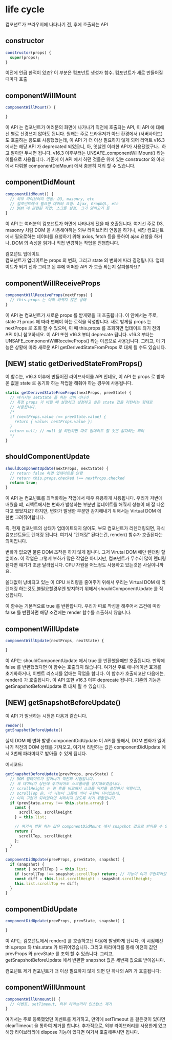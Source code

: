 # life cycle

컴포넌트가 브라우저에 나타나기 전, 후에 호출되는 API

## constructor
```js
constructor(props) {
  super(props);
}
```
이전에 언급 한적이 있죠? 이 부분은 컴포넌트 생성자 함수. 컴포넌트가 새로 만들어질 때마다 호출

## componentWillMount
```js
componentWillMount() {

}
```
이 API 는 컴포넌트가 여러분의 화면에 나가나기 직전에 호출되는 API, 이 API 에 대해선 별로 신경쓰지 않아도 됩니다. 원래는 주로 브라우저가 아닌 환경에서 (서버사이드)도 호출하는 용도로 사용했었는데, 이 API 가 더 이상 필요하지 않게 되어 리액트 v16.3 에서는 해당 API 가 deprecated 되었으니, 아, 옛날엔 이러한 API가 사용됐었구나.. 하고 알아만 두시면 됩니다. v16.3 이후부터는 UNSAFE_componentWillMount() 라는 이름으로 사용됩니다. 기존에 이 API 에서 하던 것들은 위에 있는 constructor 와 아래에서 다뤄볼 componentDidMount 에서 충분히 처리 할 수 있습니다.

## componentDidMount
```js
componentDidMount() {
  // 외부 라이브러리 연동: D3, masonry, etc
  // 컴포넌트에서 필요한 데이터 요청: Ajax, GraphQL, etc
  // DOM 에 관련된 작업: 스크롤 설정, 크기 읽어오기 등
}
```
이 API 는 여러분의 컴포넌트가 화면에 나타나게 됐을 때 호출됩니다. 여기선 주로 D3, masonry 처럼 DOM 을 사용해야하는 외부 라이브러리 연동을 하거나, 해당 컴포넌트에서 필요로하는 데이터를 요청하기 위해 axios, fetch 등을 통하여 ajax 요청을 하거나, DOM 의 속성을 읽거나 직접 변경하는 작업을 진행합니다.

컴포넌트 업데이트  
컴포넌트가 업데이트는 props 의 변화, 그리고 state 의 변화에 따라 결정됩니다. 업데이트가 되기 전과 그리고 된 후에 어떠한 API 가 호출 되는지 살펴볼까요?

## componentWillReceiveProps
```js
componentWillReceiveProps(nextProps) {
  // this.props 는 아직 바뀌지 않은 상태
}
```
이 API 는 컴포넌트가 새로운 props 를 받게됐을 때 호출됩니다. 이 안에서는 주로, state 가 props 에 따라 변해야 하는 로직을 작성합니다. 새로 받게될 props 는 nextProps 로 조회 할 수 있으며, 이 때 this.props 를 조회하면 업데이트 되기 전의 API 이니 참고하세요. 이 API 또한 v16.3 부터 deprecate 됩니다. v16.3 부터는 UNSAFE_componentWillReceiveProps() 라는 이름으로 사용됩니다. 그리고, 이 기능은 상황에 따라 새로운 API getDerivedStateFromProps 로 대체 될 수도 있습니다.

## [NEW] static getDerivedStateFromProps()
이 함수는, v16.3 이후에 만들어진 라이프사이클 API 인데요, 이 API 는 props 로 받아온 값을 state 로 동기화 하는 작업을 해줘야 하는 경우에 사용됩니다.
```js
static getDerivedStateFromProps(nextProps, prevState) {
  // 여기서는 setState 를 하는 것이 아니라
  // 특정 props 가 바뀔 때 설정하고 설정하고 싶은 state 값을 리턴하는 형태로
  // 사용됩니다.
  /*
  if (nextProps.value !== prevState.value) {
    return { value: nextProps.value };
  }
  return null; // null 을 리턴하면 따로 업데이트 할 것은 없다라는 의미
  */
}
```
## shouldComponentUpdate
```js
shouldComponentUpdate(nextProps, nextState) {
  // return false 하면 업데이트를 안함
  // return this.props.checked !== nextProps.checked
  return true;
}
```
이 API 는 컴포넌트를 최적화하는 작업에서 매우 유용하게 사용됩니다. 우리가 저번에 배웠을 떄, 리액트에서는 변화가 발생하는 부분만 업데이트를 해줘서 성능이 꽤 잘 나온다고 했었지요? 하지만, 변화가 발생한 부분만 감지해내기 위해서는 Virtual DOM 에 한번 그려줘야합니다.

즉, 현재 컴포넌트의 상태가 업데이트되지 않아도, 부모 컴포넌트가 리렌더링되면, 자식 컴포넌트들도 렌더링 됩니다. 여기서 “렌더링” 된다는건, render() 함수가 호출된다는 의미입니다.

변화가 없으면 물론 DOM 조작은 하지 않게 됩니다. 그저 Virutal DOM 에만 렌더링 할 뿐이죠. 이 작업은 그렇게 부하가 많은 작업은 아니지만, 컴포넌트가 무수히 많이 렌더링된다면 얘기가 조금 달라집니다. CPU 자원을 어느정도 사용하고 있는것은 사실이니까요.

쓸대없이 낭비되고 있는 이 CPU 처리량을 줄여주기 위해서 우리는 Virtual DOM 에 리렌더링 하는것도,불필요할경우엔 방지하기 위해서 shouldComponentUpdate 를 작성합니다.

이 함수는 기본적으로 true 를 반환합니다. 우리가 따로 작성을 해주어서 조건에 따라 false 를 반환하면 해당 조건에는 render 함수를 호출하지 않습니다.

## componentWillUpdate
```js
componentWillUpdate(nextProps, nextState) {

}
```
이 API는 shouldComponentUpdate 에서 true 를 반환했을때만 호출됩니다. 만약에 false 를 반환했었다면 이 함수는 호출되지 않습니다. 여기선 주로 애니메이션 효과를 초기화하거나, 이벤트 리스너를 없애는 작업을 합니다. 이 함수가 호출되고난 다음에는, render() 가 호출됩니다. 이 API 또한 v16.3 이후 deprecate 됩니다. 기존의 기능은 getSnapshotBeforeUpdate 로 대체 될 수 있습니다.

## [NEW] getSnapshotBeforeUpdate()
이 API 가 발생하는 시점은 다음과 같습니다.
```js
render()
getSnapshotBeforeUpdate()
```
실제 DOM 에 변화 발생
componentDidUpdate
이 API를 통해서, DOM 변화가 일어나기 직전의 DOM 상태를 가져오고, 여기서 리턴하는 값은 componentDidUpdate 에서 3번째 파라미터로 받아올 수 있게 됩니다.

예시코드:
```js
getSnapshotBeforeUpdate(prevProps, prevState) {
  // DOM 업데이트가 일어나기 직전의 시점입니다.
  // 새 데이터가 상단에 추가되어도 스크롤바를 유지해보겠습니다.
  // scrollHeight 는 전 후를 비교해서 스크롤 위치를 설정하기 위함이고,
  // scrollTop 은, 이 기능이 크롬에 이미 구현이 되어있는데, 
  // 이미 구현이 되어있다면 처리하지 않도록 하기 위함입니다.
  if (prevState.array !== this.state.array) {
    const {
      scrollTop, scrollHeight
    } = this.list;

    // 여기서 반환 하는 값은 componentDidMount 에서 snapshot 값으로 받아올 수 있습니다.
    return {
      scrollTop, scrollHeight
    };
  }
}

componentDidUpdate(prevProps, prevState, snapshot) {
  if (snapshot) {
    const { scrollTop } = this.list;
    if (scrollTop !== snapshot.scrollTop) return; // 기능이 이미 구현되어있다면 처리하지 않습니다.
    const diff = this.list.scrollHeight - snapshot.scrollHeight;
    this.list.scrollTop += diff;
  }
}
```

## componentDidUpdate
```js
componentDidUpdate(prevProps, prevState, snapshot) {

}
```
이 API는 컴포넌트에서 render() 를 호출하고난 다음에 발생하게 됩니다. 이 시점에선 this.props 와 this.state 가 바뀌어있습니다. 그리고 파라미터를 통해 이전의 값인 prevProps 와 prevState 를 조회 할 수 있습니다. 그리고, getSnapshotBeforeUpdate 에서 반환한 snapshot 값은 세번째 값으로 받아옵니다.

컴포넌트 제거
컴포넌트가 더 이상 필요하지 않게 되면 단 하나의 API 가 호출됩니다:

## componentWillUnmount
```js
componentWillUnmount() {
  // 이벤트, setTimeout, 외부 라이브러리 인스턴스 제거
}
```
여기서는 주로 등록했었던 이벤트를 제거하고, 만약에 setTimeout 을 걸은것이 있다면 clearTimeout 을 통하여 제거를 합니다. 추가적으로, 외부 라이브러리를 사용한게 있고 해당 라이브러리에 dispose 기능이 있다면 여기서 호출해주시면 됩니다.